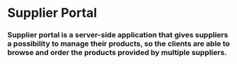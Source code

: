 # Supplier Portal

### Supplier portal is a server-side application that gives suppliers a possibility to manage their products, so the clients are able to browse and order the products provided by multiple suppliers.